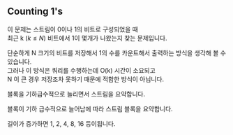 ## Counting 1's

이 문제는 스트림이 0이나 1의 비트로 구성되었을 때  
최근 k ($k \le N$) 비트에서 1이 몇개가 나왔는지 찾는 문제입니다.  

단순하게 N 크기의 비트를 저장해서 1의 수를 카운트해서 출력하는 방식을 생각해 볼 수 있습니다.  
그러나 이 방식은 쿼리를 수행하는데 O(k) 시간이 소요되고  
N 이 큰 경우 저장조차 못하기 때문에 적합한 방식이 아닙니다.

블록을 기하급수적으로 늘리면서 스트림을 요약합니다. 

블록이 기하 급수적으로 늘어남에 따라 스트림 블록을 요약합니다.

길이가 증가하면 1, 2, 4, 8, 16 등이됩니다.




